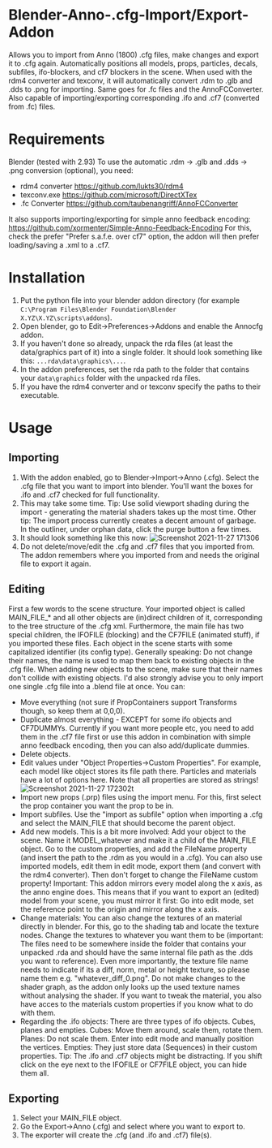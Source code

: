 # Blender-Anno-.cfg-Import/Export-Addon
Allows you to import from Anno (1800) .cfg files, make changes and export it to .cfg again.
Automatically positions all models, props, particles, decals, subfiles, ifo-blockers, and cf7 blockers in the scene.
When used with the rdm4 converter and texconv, it will automatically convert .rdm to .glb and .dds to .png for importing. Same goes for .fc files and the AnnoFCConverter.
Also capable of importing/exporting corresponding .ifo and .cf7 (converted from .fc) files.

# Requirements
Blender (tested with 2.93)
To use the automatic .rdm -> .glb and .dds -> .png conversion (optional), you need:
- rdm4 converter https://github.com/lukts30/rdm4
- texconv.exe https://github.com/microsoft/DirectXTex
- .fc Converter https://github.com/taubenangriff/AnnoFCConverter

It also supports importing/exporting for simple anno feedback encoding: https://github.com/xormenter/Simple-Anno-Feedback-Encoding
For this, check the prefer "Prefer s.a.f.e. over cf7" option, the addon will then prefer loading/saving a .xml to a .cf7. 


# Installation
1. Put the python file into your blender addon directory (for example `C:\Program Files\Blender Foundation\Blender X.YZ\X.YZ\scripts\addons`).
2. Open blender, go to Edit->Preferences->Addons and enable the Annocfg addon.
3. If you haven't done so already, unpack the rda files (at least the data/graphics part of it) into a single folder. It should look something like this: `...rda\data\graphics\...`. 
4. In the addon preferences, set the rda path to the folder that contains your `data\graphics` folder with the unpacked rda files.
5. If you have the rdm4 converter and or texconv specify the paths to their executable. 

# Usage
## Importing 
1. With the addon enabled, go to Blender->Import->Anno (.cfg). Select the .cfg file that you want to import into blender. You'll want the boxes for .ifo and .cf7 checked for full functionality.
2. This may take some time. Tip: Use solid viewport shading during the import - generating the material shaders takes up the most time. Other tip: The import process currently creates a decent amount of garbage. In the outliner, under orphan data, click the purge button a few times.
3. It should look something like this now:
![Screenshot 2021-11-27 171306](https://user-images.githubusercontent.com/94999291/143691392-3ac47ca7-673e-40e2-9d08-faadb156af99.png)
4. Do not delete/move/edit the .cfg and .cf7 files that you imported from. The addon remembers where you imported from and needs the original file to export it again.


## Editing
First a few words to the scene structure. Your imported object is called MAIN_FILE_* and all other objects are (in)direct children of it, corresponding to the tree structure of the .cfg xml. Furthermore, the main file has two special children, the IFOFILE (blocking) and the CF7FILE (animated stuff), if you imported these files. 
Each object in the scene starts with some capitalized identifier (its config type). Generally speaking: Do not change their names, the name is used to map them back to existing objects in the .cfg file. When adding new objects to the scene, make sure that their names don't collide with existing objects. I'd also strongly advise you to only import one single .cfg file into a .blend file at once.
You can:
- Move everything (not sure if PropContainers support Transforms though, so keep them at 0,0,0). 
- Duplicate almost everything - EXCEPT for some ifo objects and CF7DUMMYs. Currently if you want more people etc, you need to add them in the .cf7 file first or use this addon in combination with simple anno feedback encoding, then you can also add/duplicate dummies.
- Delete objects.
- Edit values under "Object Properties->Custom Properties". For example, each model like object stores its file path there. Particles and materials have a lot of options here. Note that all properties are stored as strings!
![Screenshot 2021-11-27 172302t](https://user-images.githubusercontent.com/94999291/143703985-a10dc468-b76c-48ee-b4e1-b5cd299f6031.jpg)
- Import new props (.prp) files using the import menu. For this, first select the prop container you want the prop to be in.
- Import subfiles. Use the "import as subfile" option when importing a .cfg and select the MAIN_FILE that should become the parent object.
- Add new models. This is a bit more involved: Add your object to the scene. Name it MODEL_whatever and make it a child of the MAIN_FILE object. Go to the custom properties, and add the FileName property (and insert the path to the .rdm as you would in a .cfg). You can also use imported models, edit them in edit mode, export them (and convert with the rdm4 converter). Then don't forget to change the FileName custom property! Important: This addon mirrors every model along the x axis, as the anno engine does. This means that if you want to export an (edited) model from your scene, you must mirror it first: Go into edit mode, set the reference point to the origin and mirror along the x axis. 
- Change materials: You can also change the textures of an material directly in blender. For this, go to the shading tab and locate the texture nodes. Change the textures to whatever you want them to be (important: The files need to be somewhere inside the folder that contains your unpacked .rda and should have the same internal file path as the .dds you want to reference). Even more importantly, the texture file name needs to indicate if its a diff, norm, metal or height texture, so please name them e.g. "whatever_diff_0.png". Do not make changes to the shader graph, as the addon only looks up the used texture names without analysing the shader. If you want to tweak the material, you also have acces to the materials custom properties if you know what to do with them.
- Regarding the .ifo objects: There are three types of ifo objects. Cubes, planes and empties. Cubes: Move them around, scale them, rotate them. Planes: Do not scale them. Enter into edit mode and manually position the vertices. Empties: They just store data (Sequences) in their custom properties.
Tip: The .ifo and .cf7 objects might be distracting. If you shift click on the eye next to the IFOFILE or CF7FILE object, you can hide them all.

## Exporting
1. Select your MAIN_FILE object.
2. Go the Export->Anno (.cfg) and select where you want to export to. 
3. The exporter will create the .cfg (and .ifo and .cf7) file(s).
